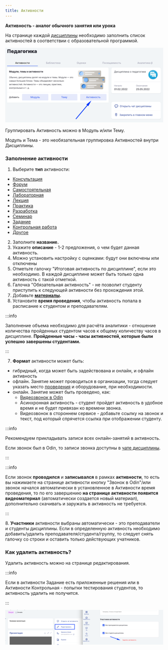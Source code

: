 ```yaml
---
title: Активности
---
```


**Активность - аналог обычного занятия или урока**

На странице каждой [дисциплины](./../_index) необходимо заполнить список активностей в соответствии с образовательной программой.

![](<./image (19) (1).png>)

Группировать Активность можно в Модуль и/или Тему.

Модуль и Тема - это необязательная группировка Активностей внутри Дисциплины.

### Заполнение активности

1. Выберите **тип**  активности:

-  [Консультация ](./utochnenie-po-vyboru-tipa-aktivnosti)
-  [Форум](./utochnenie-po-vyboru-tipa-aktivnosti)
-  [Самостоятельная](./utochnenie-po-vyboru-tipa-aktivnosti)
-  [Лабораторная ](./utochnenie-po-vyboru-tipa-aktivnosti)
-  [Лекция ](./utochnenie-po-vyboru-tipa-aktivnosti)
-  [Практика ](./utochnenie-po-vyboru-tipa-aktivnosti)
-  [Разработка](./utochnenie-po-vyboru-tipa-aktivnosti)
-  [Семинар ](./utochnenie-po-vyboru-tipa-aktivnosti)
-  [Задание](./zadanie/_index)
-  [Контрольная работа ](./kontrolnaya/_index)
-  [Другое](./utochnenie-po-vyboru-tipa-aktivnosti)

2. Заполните **название.**
3. Укажите **описание** -  1-2 предложения, о чем будет данная активность.
4. Можно установить настройку с оценками: будут они включены или отключены
5. Отметьте  галочку "Итоговая активность по дисциплине", если это необходимо. В каждой дисциплине может быть только одна активность с такой отметкой.
6. Галочка "Обязательная активность" - не позволит студенту приступить к следующей активности без прохождения этой.
7. Добавьте [**материалы**](./../../../servisy/biblioteka/dobavlenie-materialov)**.**
8. Установите **время проведения**,  чтобы активность попала в расписание к студентом и преподавателям.

:::info 

Заполнение объема необходимо для расчёта аналитики - отношение количества пройденных студентом часов к общему количеству часов в дисциплине. **Пройденные часы - часы активностей, которые были успешно завершены студентами.**

:::

7. **Формат** активности может быть:

-  гибридный, когда может быть задействована и онлайн, и офлайн активность
-  офлайн. Занятие может проводиться в организации, тогда следует указать место [проведения](./../../organizaciya/korpus) и оборудование, при необходимости.
-  онлайн. Занятие может быть проведено, как:
   -  [Видеозвонок в Odin ](./../../../kommunikaciya/videozvonki)
   -  Асинхронная активность  - студент пройдет активность в удобное время и не будет привязан ко времени звонка.
   -  Видеозвонок в стороннем сервисе - добавьте ссылку на звонок и текст, под который спрячется ссылка при отображении студенту.

:::info 

Рекомендуем прикладывать записи всех онлайн-занятий в активность.

Если звонок был в  Odin, то записи звонка доступны в [чате дисциплины](./../../../kommunikaciya/videozvonki#gde-budet-zapis-zvonka).

:::

:::info 

Если звонок **проводился** и **записывался** в рамках **активности**, то есть вы нажимаете на странице активности кнопку "Звонок в Odin"/или звонок начался автоматически в установленное в Активности время проведения, то по его завершению **на странице активности появится  видеоматериал** (автоматически создается новый материал), дополнительно скачивать и заружать в активность не требуется.

:::

8\. **Участники** активности выбраны автоматически - это преподаватели и студенты дисциплины. Если в определенную активность необходимо добавить/удалить преподавателя/студента/группу, то следует снять галочку со строки и оставить только действующих учатников.

### Как удалить активность?

Удалить активность можно на странице  редактирования.

:::info 

Если в активности Задание есть приложенные решения или в Активности Контрольная - попытки тестирования студентов, то активность удалить не получится.

:::

![](<./image (32) (1) (1) (1) (1).png>)